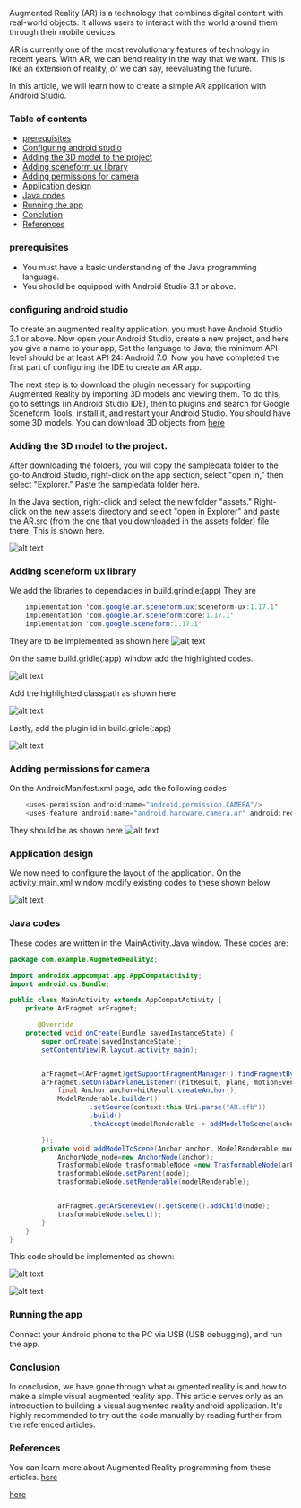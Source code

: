 Augmented Reality (AR) is a technology that combines digital content with real-world objects. It allows users to interact with the world around them through their mobile devices.

AR is currently one of the most revolutionary features of technology in recent years. With AR, we can bend reality in the way that we want. This is like an extension of reality, or we can say, reevaluating the future.

In this article, we will learn how to create a simple AR application with Android Studio.

### Table of contents
- [prerequisites](#prerequisites)
- [Configuring android studio](#configuring-android-studio)
- [Adding the 3D model to the project](#adding-the-3D-model-to-the-project)
- [Adding sceneform ux library](#adding-sceneform-ux-library)
- [Adding permissions for camera](#adding-permissions-for-camera)
- [Application design](#application-design)
- [Java codes](#java-codes)
- [Running the app](#Running-the-app)
- [Conclution](#conclution)
- [References](#References)


### prerequisites

- You must have a basic understanding of the Java programming language.
- You should be equipped with Android Studio 3.1 or above.

### configuring android studio
To create an augmented reality application, you must have Android Studio 3.1 or above. Now open your Android Studio, create a new project, and here you give a name to your app, Set the language to Java; the minimum API level should be at least API 24: Android 7.0. Now you have completed the first part of configuring the IDE to create an AR app.

The next step is to download the plugin necessary for supporting Augmented Reality by importing 3D models and viewing them. To do this, go to settings (in Android Studio IDE), then to plugins and search for Google Sceneform Tools, install it, and restart your Android Studio.
You should have some 3D models. You can download 3D objects from 
[here](https://drive.google.com/folderview?id=1Ls6fzMiFTx8_uE7A6or_l6YnouJIFSsc)

### Adding the 3D model to the project.

After downloading the folders, you will copy the sampledata folder to the go-to Android Studio, right-click on the app section, select "open in," then select "Explorer." Paste the sampledata folder here.

In the Java section, right-click and select the new folder "assets." Right-click on the new assets directory and select "open in Explorer" and paste the AR.src (from the one that you downloaded in the assets folder) file there. This is shown here.

 ![alt text](/engineering-education/creating-simple-visual-augmented-reality-application-in-android/assets.png)

### Adding sceneform ux library

We add the libraries to dependacies in build.grindle:(app)
They are 
```java
    implementation 'com.google.ar.sceneform.ux:sceneform-ux:1.17.1'
    implementation 'com.google.ar.sceneform:core:1.17.1'
    implementation 'com.google.sceneform:1.17.1'
```
They are to be implemented as shown here 
![alt text](/engineering-education/creating-simple-visual-augmented-reality-application-in-android/dependencies.png)

On the same build.gridle(:app) window add the highlighted codes.


![alt text](/engineering-education/creating-simple-visual-augmented-reality-application-in-android/dependenciesid.png)

Add the highlighted classpath as shown here 

![alt text](/engineering-education/creating-simple-visual-augmented-reality-application-in-android/dependence.png)

Lastly, add the plugin id in build.gridle(:app)

 ![alt text](/engineering-education/creating-simple-visual-augmented-reality-application-in-android/dependenciesid.png)



### Adding permissions for camera

On the AndroidManifest.xml page, add the following codes

```java    
    <uses-permission android:name="android.permission.CAMERA"/>
    <uses-feature android:name="android.hardware.camera.ar" android:required="true"/>
```

They should be as shown here
 ![alt text](/engineering-education/creating-simple-visual-augmented-reality-application-in-android/permission.png)

### Application design

We now need to configure the layout of the application. On the activity_main.xml window modify existing codes to these shown below 

![alt text](/engineering-education/creating-simple-visual-augmented-reality-application-in-android/mainactivity.png)

### Java codes
These codes are written in the MainActivity.Java window. These codes are:
```java
package com.example.AugmetedReality2;

import androidx.appcompat.app.AppCompatActivity;
import android.os.Bundle;

public class MainActivity extends AppCompatActivity {
    private ArFragmet arFragmet;

       @Override
    protected void onCreate(Bundle savedInstanceState) {
        super.onCreate(savedInstanceState);
        setContentView(R.layout.activity_main);


        arFragmet=(ArFragmet)getSupportFragmentManager().findFragmentById(R.id.arFragment);
        arFragmet.setOnTabArPlaneListener((hitResult, plane, motionEvent) ->{
            final Anchor anchor=hitResult.createAnchor();
            ModelRenderable.builder()
                    .setSource(context:this Uri.parse("AR.sfb"))
                    .build()
                    .theAccept(modelRenderable -> addModelToScene(anchor, modelRenderable));

        });
        private void addModelToScene(Anchor anchor, ModelRenderable modelRenderable){
            AnchorNode_node=new AnchorNode(anchor);
            TrasformableNode trasformableNode =new TrasformableNode(arFragmet.getTransformationSystem());
            trasformableNode.setParent(node);
            trasformableNode.setRenderable(modelRenderable);


            arFragmet.getArSceneView().getScene().addChild(node);
            trasformableNode.select();
        }
    }
}
```
This code should be implemented as shown:

 ![alt text](/engineering-education/creating-simple-visual-augmented-reality-application-in-android/mainactivity_app.png)

  ![alt text](/engineering-education/creating-simple-visual-augmented-reality-application-in-android/mainactivityjava.png)

### Running the app

Connect your Android phone to the PC via USB (USB debugging), and run the app.

### Conclusion 

In conclusion, we have gone through what augmented reality is and how to make a simple visual augmented reality app. This article serves only as an introduction to building a visual augmented reality android application. It's highly recommended to try out the code manually by reading further from the referenced articles.

### References
You can learn more about Augmented Reality programming from these articles.
[here](https://developers.google.com/ar)

[here](https://www.codiant.com/services/augmented-reality-app-development)